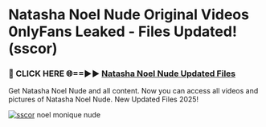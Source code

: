 # Natasha Noel Nude Original Videos 0nlyFans Leaked - Files Updated! (sscor)

<h3>🔴 CLICK HERE 🌐==►► <a href="https://tinyurl.com/52m3yx9h" rel="nofollow">Natasha Noel Nude Updated Files</a></h3>

Get Natasha Noel Nude and all content. Now you can access all videos and pictures of Natasha Noel Nude. New Updated Files 2025!

[![sscor](https://i.imgur.com/TnHtlc8.gif)](https://tinyurl.com/52m3yx9h)
noel monique nude